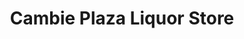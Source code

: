 ---
title: "Cambie Plaza Liquor Store"
url: /richmond/cambie-plaza-liquor-store/
shop: Spirituosen
---